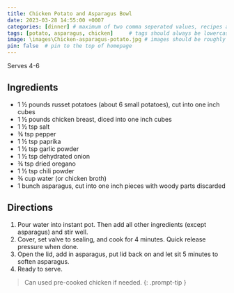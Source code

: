 ```yaml
---
title: Chicken Potato and Asparagus Bowl
date: 2023-03-28 14:55:00 +0007 
categories: [dinner] # maximum of two comma seperated values, recipes are organized in folders based on the category
tags: [potato, asparagus, chicken]     # tags should always be lowercase
image: \images\Chicken-asparagus-potato.jpg # images should be roughly 2:1 ratio
pin: false  # pin to the top of homepage
---
```


Serves 4-6

## Ingredients

* 1 &frac12; pounds russet potatoes (about 6 small potatoes), cut into one inch cubes
* 1 &frac12; pounds chicken breast, diced into one inch cubes
* 1 &frac12; tsp salt
* &frac34; tsp pepper
* 1 &frac12; tsp paprika
* 1 &frac12; tsp garlic powder
* 1 &frac12; tsp dehydrated onion
* &frac34; tsp dried oregano
* 1 &frac12; tsp chili powder
* &frac34; cup water (or chicken broth)
* 1 bunch asparagus, cut into one inch pieces with woody parts discarded

## Directions

1. Pour water into instant pot. Then add all other ingredients (except asparagus) and stir well.
2. Cover, set valve to sealing, and cook for 4 minutes. Quick release pressure when done.
3. Open the lid, add in asparagus, put lid back on and let sit 5 minutes to soften asparagus.
4. Ready to serve.


> Can used pre-cooked chicken if needed.
{: .prompt-tip }
